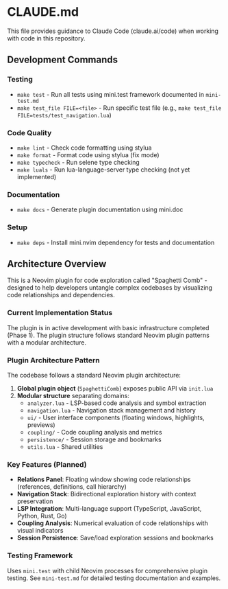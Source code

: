 # CLAUDE.md

This file provides guidance to Claude Code (claude.ai/code) when working with code in this repository.

## Development Commands

### Testing

- `make test` - Run all tests using mini.test framework documented in `mini-test.md`
- `make test_file FILE=<file>` - Run specific test file (e.g., `make test_file FILE=tests/test_navigation.lua`)

### Code Quality

- `make lint` - Check code formatting using stylua
- `make format` - Format code using stylua (fix mode)
- `make typecheck` - Run selene type checking
- `make luals` - Run lua-language-server type checking (not yet implemented)

### Documentation

- `make docs` - Generate plugin documentation using mini.doc

### Setup

- `make deps` - Install mini.nvim dependency for tests and documentation

## Architecture Overview

This is a Neovim plugin for code exploration called "Spaghetti Comb" - designed to help developers untangle complex codebases by visualizing code relationships and dependencies.

### Current Implementation Status

The plugin is in active development with basic infrastructure completed (Phase 1). The plugin structure follows standard Neovim plugin patterns with a modular architecture.

### Plugin Architecture Pattern

The codebase follows a standard Neovim plugin architecture:

1. **Global plugin object** (`SpaghettiComb`) exposes public API via `init.lua`
1. **Modular structure** separating domains:
    - `analyzer.lua` - LSP-based code analysis and symbol extraction
    - `navigation.lua` - Navigation stack management and history
    - `ui/` - User interface components (floating windows, highlights, previews)
    - `coupling/` - Code coupling analysis and metrics
    - `persistence/` - Session storage and bookmarks
    - `utils.lua` - Shared utilities

### Key Features (Planned)

- **Relations Panel**: Floating window showing code relationships (references, definitions, call hierarchy)
- **Navigation Stack**: Bidirectional exploration history with context preservation
- **LSP Integration**: Multi-language support (TypeScript, JavaScript, Python, Rust, Go)
- **Coupling Analysis**: Numerical evaluation of code relationships with visual indicators
- **Session Persistence**: Save/load exploration sessions and bookmarks

### Testing Framework

Uses `mini.test` with child Neovim processes for comprehensive plugin testing. See `mini-test.md` for detailed testing documentation and examples.
